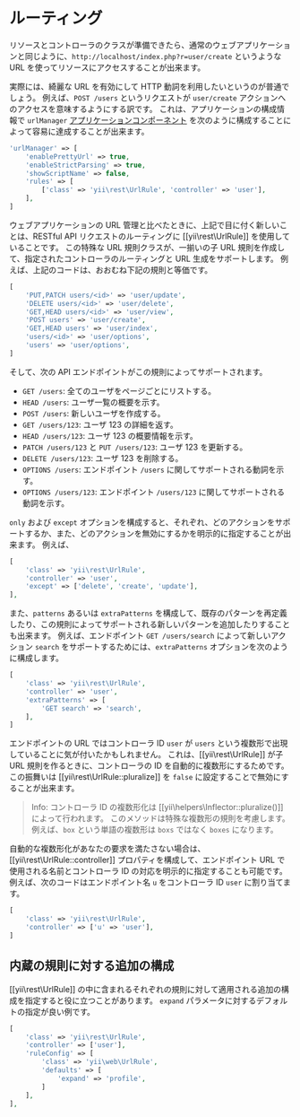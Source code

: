 ルーティング
============

リソースとコントローラのクラスが準備できたら、通常のウェブアプリケーションと同じように、`http://localhost/index.php?r=user/create` というような URL を使ってリソースにアクセスすることが出来ます。

実際には、綺麗な URL を有効にして HTTP 動詞を利用したいというのが普通でしょう。
例えば、`POST /users` というリクエストが `user/create` アクションへのアクセスを意味するようにする訳です。
これは、アプリケーションの構成情報で `urlManager` [アプリケーションコンポーネント](structure-application-components.md) を次のように構成することによって容易に達成することが出来ます。

```php
'urlManager' => [
    'enablePrettyUrl' => true,
    'enableStrictParsing' => true,
    'showScriptName' => false,
    'rules' => [
        ['class' => 'yii\rest\UrlRule', 'controller' => 'user'],
    ],
]
```

ウェブアプリケーションの URL 管理と比べたときに、上記で目に付く新しいことは、RESTful API リクエストのルーティングに [[yii\rest\UrlRule]] を使用していることです。
この特殊な URL 規則クラスが、一揃いの子 URL 規則を作成して、指定されたコントローラのルーティングと URL 生成をサポートします。
例えば、上記のコードは、おおむね下記の規則と等価です。

```php
[
    'PUT,PATCH users/<id>' => 'user/update',
    'DELETE users/<id>' => 'user/delete',
    'GET,HEAD users/<id>' => 'user/view',
    'POST users' => 'user/create',
    'GET,HEAD users' => 'user/index',
    'users/<id>' => 'user/options',
    'users' => 'user/options',
]
```

そして、次の API エンドポイントがこの規則によってサポートされます。

* `GET /users`: 全てのユーザをページごとにリストする。
* `HEAD /users`: ユーザ一覧の概要を示す。
* `POST /users`: 新しいユーザを作成する。
* `GET /users/123`: ユーザ 123 の詳細を返す。
* `HEAD /users/123`: ユーザ 123 の概要情報を示す。
* `PATCH /users/123` と `PUT /users/123`: ユーザ 123 を更新する。
* `DELETE /users/123`: ユーザ 123 を削除する。
* `OPTIONS /users`: エンドポイント `/users` に関してサポートされる動詞を示す。
* `OPTIONS /users/123`: エンドポイント `/users/123` に関してサポートされる動詞を示す。

`only` および `except` オプションを構成すると、それぞれ、どのアクションをサポートするか、また、どのアクションを無効にするかを明示的に指定することが出来ます。
例えば、

```php
[
    'class' => 'yii\rest\UrlRule',
    'controller' => 'user',
    'except' => ['delete', 'create', 'update'],
],
```

また、`patterns` あるいは `extraPatterns` を構成して、既存のパターンを再定義したり、この規則によってサポートされる新しいパターンを追加したりすることも出来ます。
例えば、エンドポイント `GET /users/search` によって新しいアクション `search` をサポートするためには、`extraPatterns` オプションを次のように構成します。

```php
[
    'class' => 'yii\rest\UrlRule',
    'controller' => 'user',
    'extraPatterns' => [
        'GET search' => 'search',
    ],
]
```

エンドポイントの URL ではコントローラ ID `user` が `users` という複数形で出現していることに気が付いたかもしれません。
これは、[[yii\rest\UrlRule]] が子 URL 規則を作るときに、コントローラの ID を自動的に複数形にするためです。
この振舞いは [[yii\rest\UrlRule::pluralize]] を `false` に設定することで無効にすることが出来ます。

> Info: コントローラ ID の複数形化は [[yii\helpers\Inflector::pluralize()]] によって行われます。
  このメソッドは特殊な複数形の規則を考慮します。
  例えば、`box` という単語の複数形は `boxs` ではなく `boxes` になります。

自動的な複数形化があなたの要求を満たさない場合は、[[yii\rest\UrlRule::controller]] プロパティを構成して、エンドポイント URL で使用される名前とコントローラ ID の対応を明示的に指定することも可能です。
例えば、次のコードはエンドポイント名 `u` をコントローラ ID `user` に割り当てます。
 
```php
[
    'class' => 'yii\rest\UrlRule',
    'controller' => ['u' => 'user'],
]
```

## 内蔵の規則に対する追加の構成

[[yii\rest\UrlRule]] の中に含まれるそれぞれの規則に対して適用される追加の構成を指定すると役に立つことがあります。
`expand` パラメータに対するデフォルトの指定が良い例です。

```php
[
    'class' => 'yii\rest\UrlRule',
    'controller' => ['user'],
    'ruleConfig' => [
        'class' => 'yii\web\UrlRule',
        'defaults' => [
            'expand' => 'profile',
        ]
    ],
],
```
